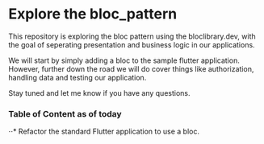 # Explore the bloc_pattern

This repository is exploring the bloc pattern using the bloclibrary.dev, with the goal of seperating presentation and business logic in our applications. 

We will start by simply adding a bloc to the sample flutter application. However, further down the road we will do cover things like authorization, handling data and testing our application.

Stay tuned and let me know if you have any questions.

### Table of Content as of today

⋅⋅* Refactor the standard Flutter application to use a bloc.
